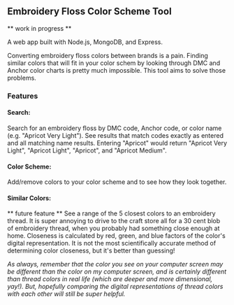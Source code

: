 ## Embroidery Floss Color Scheme Tool
** work in progress **

A web app built with Node.js, MongoDB, and Express.

Converting embroidery floss colors between brands is a pain. Finding similar colors that will fit in your color schem by looking through DMC and Anchor color charts is pretty much impossible. This tool aims to solve those problems.

### Features
#### Search:
Search for an embroidery floss by DMC code, Anchor code, or color name (e.g. "Apricot Very Light"). See results that match codes exactly as entered and all matching name results. Entering "Apricot" would return "Apricot Very Light", "Apricot Light", "Apricot", and "Apricot Medium".

#### Color Scheme:
Add/remove colors to your color scheme and to see how they look together.

#### Similar Colors:
** future feature **
See a range of the 5 closest colors to an embroidery thread. It is super annoying to drive to the craft store all for a 30 cent blob of embroidery thread, when you probably had something close enough at home. Closeness is calculated by red, green, and blue factors of the color's digital representation. It is not the most scientifically accurate method of determining color closeness, but it's better than guessing!


*As always, remember that the color you see on your computer screen may be different than the color on my computer screen, and is certainly different than thread colors in real life (which are deeper and more dimensional, yay!). But, hopefully comparing the digital representations of thread colors with each other will still be super helpful.*
